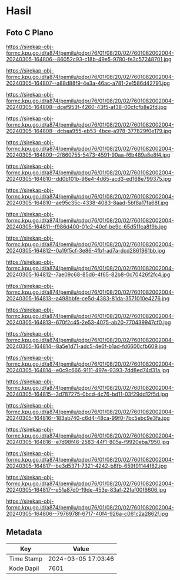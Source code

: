 # Hasil

## Foto C Plano

https://sirekap-obj-formc.kpu.go.id/a874/pemilu/pdpr/76/01/08/20/02/7601082002004-20240305-164806--86052c93-c18b-49e5-9780-fe3c57248701.jpg

https://sirekap-obj-formc.kpu.go.id/a874/pemilu/pdpr/76/01/08/20/02/7601082002004-20240305-164807--a88d88f9-4e3a-46ac-a781-2e1586d42791.jpg

https://sirekap-obj-formc.kpu.go.id/a874/pemilu/pdpr/76/01/08/20/02/7601082002004-20240305-164808--dcef953f-4260-43f5-af38-00cfcfb8e2fd.jpg

https://sirekap-obj-formc.kpu.go.id/a874/pemilu/pdpr/76/01/08/20/02/7601082002004-20240305-164808--dcbaa955-eb53-4bce-a978-377829f0e179.jpg

https://sirekap-obj-formc.kpu.go.id/a874/pemilu/pdpr/76/01/08/20/02/7601082002004-20240305-164809--2f860755-5473-4591-90aa-f6b489a8e8f4.jpg

https://sirekap-obj-formc.kpu.go.id/a874/pemilu/pdpr/76/01/08/20/02/7601082002004-20240305-164810--dd0b101b-96e4-4d65-acd3-ed168e799375.jpg

https://sirekap-obj-formc.kpu.go.id/a874/pemilu/pdpr/76/01/08/20/02/7601082002004-20240305-164810--ae95c35c-4338-4083-8aad-5bf8a17fa68f.jpg

https://sirekap-obj-formc.kpu.go.id/a874/pemilu/pdpr/76/01/08/20/02/7601082002004-20240305-164811--f986d400-01e2-40ef-be9c-65d511ca8f9b.jpg

https://sirekap-obj-formc.kpu.go.id/a874/pemilu/pdpr/76/01/08/20/02/7601082002004-20240305-164812--0a19f5cf-3e86-4fbf-ad7a-dcd2861961bb.jpg

https://sirekap-obj-formc.kpu.go.id/a874/pemilu/pdpr/76/01/08/20/02/7601082002004-20240305-164812--7ae09c68-85d6-4f65-82b8-0c70426f2fc4.jpg

https://sirekap-obj-formc.kpu.go.id/a874/pemilu/pdpr/76/01/08/20/02/7601082002004-20240305-164813--a498bbfe-ce5d-4383-81da-3571010e4276.jpg

https://sirekap-obj-formc.kpu.go.id/a874/pemilu/pdpr/76/01/08/20/02/7601082002004-20240305-164813--670f2c45-2e53-4075-ab20-770439947cf0.jpg

https://sirekap-obj-formc.kpu.go.id/a874/pemilu/pdpr/76/01/08/20/02/7601082002004-20240305-164814--8a5e1d71-adc5-4e6f-b1ad-fd6600cfb609.jpg

https://sirekap-obj-formc.kpu.go.id/a874/pemilu/pdpr/76/01/08/20/02/7601082002004-20240305-164814--e0c9c666-9111-497e-9393-7dd8ed74d31a.jpg

https://sirekap-obj-formc.kpu.go.id/a874/pemilu/pdpr/76/01/08/20/02/7601082002004-20240305-164815--3d787275-0bcd-4c76-bd11-03f29dd12f5d.jpg

https://sirekap-obj-formc.kpu.go.id/a874/pemilu/pdpr/76/01/08/20/02/7601082002004-20240305-164816--183ab740-c6d4-48ca-99f0-7bc5ebc9e3fa.jpg

https://sirekap-obj-formc.kpu.go.id/a874/pemilu/pdpr/76/01/08/20/02/7601082002004-20240305-164816--e7d98f46-2583-44f1-805a-f9920eba7950.jpg

https://sirekap-obj-formc.kpu.go.id/a874/pemilu/pdpr/76/01/08/20/02/7601082002004-20240305-164817--be3d5371-7321-4242-b8fb-659f91144f82.jpg

https://sirekap-obj-formc.kpu.go.id/a874/pemilu/pdpr/76/01/08/20/02/7601082002004-20240305-164817--e51a87d0-19de-453e-83af-22faf00f6606.jpg

https://sirekap-obj-formc.kpu.go.id/a874/pemilu/pdpr/76/01/08/20/02/7601082002004-20240305-164806--7976978f-6717-40f4-926a-c061c2a2862f.jpg


## Metadata

| Key        | Value               |
| ---------- | ------------------- |
| Time Stamp | 2024-03-05 17:03:46 |
| Kode Dapil | 7601                |



